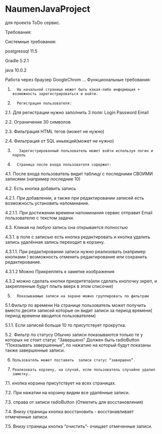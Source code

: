 # NaumenJavaProject
для проекта ToDo сервис.

Требования:

Системные требования: 

postgressql 11.5

Gradle 5.2.1

java 10.0.2

Работа через браузер GoogleChrom
 ...
Функциональные требования:
1.       На начальной странице может быть какая-либо информация + возможность зарегистрироваться и войти.
2.       Регистрация пользователя:
2.1.  Для регистрации нужно заполнить 3 поля: Login Password Email

2.2.  Ограничение 30 символов

2.3.  Фильтрация HTML тегов (может не нужно)

2.4.  Фильтрация от SQL иньекций(может не нужно)

3.        Зарегистрированный пользователь может войти используя логин и пароль

4.       Страница после входа пользователя содержит:

4.1. После входа пользователь видит таблицу с последними СВОИМИ записями (например  последние 10)

4.2. Есть кнопка добавить запись

4.2.1.   	При добавлении, а также при редактировании записей есть возможность установить напоминание.

4.2.1.1.   При достижении времени напоминания сервис отправит Email пользователю с текстом задачи.

4.3. Кликая на любую запись она открывается полностью

4.3.1.   	 в поле с записью есть кнопка  редактировать  и кнопка удалить запись удалённая запись переходит в корзину.

4.3.1.1.  При редактировании записи  нужно реализовать (например кнопками ) возможность отменить редактирование или сохранить редактирование.

4.3.1.2  Можно Прикреплять к заметке изображения

4.3.2 можно сделать кнопки приоритета(или сделать кнопочку зкреп, и закрепленные будут плыть вверх в этом списочке)
			
5.       Показываемые записи на экране можно группировать по фильтрам

5.1.Фильтр по времени  На странице пользователь может получить вместо десяти записей которые он видит записи за период времени( период времени вводится пользователем)

5.1.1. Если записей больше 10 то присутствует прокрутка.

5.2. Фильтр по статусу  Обычно записи показываются только те у которых не стоит статус “Завершено” Должен быть radioButton “Показывать завершенные”, по нажатию на который будут показаны также завершенные записи.

6.     Пользователь может поставить  записи статус “завершено”.

7.     Реализовать корзину, на случай, если пользователь случайно удалил заметку.

7.1. кнопка корзина присутствует на всех страницах.

7.2. При нажатии на корзину видим все удалённые записи.

7.3. справа от записи radioButton (Отметить для восстановления)

7.4. Внизу страницы кнопка восстановить - восстанавливает отмеченные записи.

7.5. Внизу страницы кнопка “очистить”- очищает отмеченные записи.

 
 
 
 


